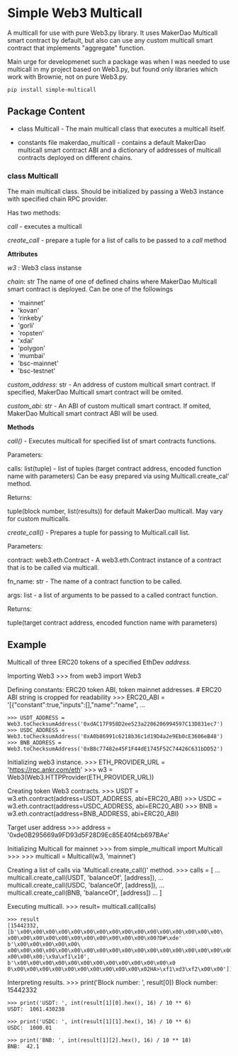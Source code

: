 # Simple Web3 Multicall

A multicall for use with pure Web3.py library.
It uses MakerDao Multicall smart contract by default,
but also can use any custom multicall smart contract 
that implements "aggregate" function.

Main urge for developmenet such a package was when I was needed to use multicall in my project 
based on Web3.py, but found only libraries which work with Brownie, not on pure Web3.py.


    pip install simple-multicall


## Package Content

- class Multicall - The main multicall class that executes a multicall itself.

- constants file makerdao_multicall - contains a default MakerDao multicall smart contract ABI and a dictionary of addresses of multicall contracts deployed on different chains. 


### class Multicall

The main multicall class. Should be initialized by passing a Web3 instance with specified chain RPC provider.

Has two methods: 

*call* - executes a multicall

*create_call* - prepare a tuple for a list of calls to be passed to a *call* method


**Attributes**
    
*w3* : Web3 class instanse

*chain*: str
The name of one of defined chains 
where MakerDao Multicall smart contract is deployed.
Can be one of the followings

- 'mainnet'
- 'kovan'
- 'rinkeby'
- 'gorli'
- 'ropsten'
- 'xdai'
- 'polygon'
- 'mumbai'
- 'bsc-mainnet'
- 'bsc-testnet'


*custom_address*: str - An address of custom multicall smart contract. 
If specified, MakerDao Multicall smart contract will be omited.


*custom_abi*: str - An ABI of custom multicall smart contract.
If omited, MakerDao Multicall smart contract ABI will be used.


**Methods**

*call()* - Executes multicall for specified list of smart contracts functions.

Parameters:

calls: list(tuple) - list of tuples (target contract address, encoded function name with parameters)
Can be easy prepared via using Multicall.create_cal' method.

Returns:

tuple(block number, list(results)) for default MakerDao multicall. May vary for custom multicalls.


*create_call()* - Prepares a tuple for passing to Multicall.call list.

Parameters:

contract: web3.eth.Contract - A web3.eth.Contract instance of a contract 
that is to be called via multicall.

fn_name: str - The name of a contract function to be called.

args: list - a list of arguments to be passed to a called contract function.

Returns:

tuple(target contract address, encoded function name with parameters)


## Example

Multicall of three ERC20 tokens of a specified EthDev *address*.

Importing Web3
    >>> from web3 import Web3

Defining constants: ERC20 token ABI, token mainnet addresses.
    # ERC20 ABI string is cropped for readability
    >>> ERC20_ABI = '[{"constant":true,"inputs":[],"name":"name", ...

    >>> USDT_ADDRESS = Web3.toChecksumAddress('0xdAC17F958D2ee523a2206206994597C13D831ec7')
    >>> USDC_ADDRESS = Web3.toChecksumAddress('0xA0b86991c6218b36c1d19D4a2e9Eb0cE3606eB48')
    >>> BNB_ADDRESS = Web3.toChecksumAddress('0xB8c77482e45F1F44dE1745F52C74426C631bDD52')

Initializing web3 instance.
    >>> ETH_PROVIDER_URL = 'https://rpc.ankr.com/eth'
    >>> w3 = Web3(Web3.HTTPProvider(ETH_PROVIDER_URL))    
    
Creating token Web3 contracts.
    >>> USDT = w3.eth.contract(address=USDT_ADDRESS, abi=ERC20_ABI)
    >>> USDC = w3.eth.contract(address=USDC_ADDRESS, abi=ERC20_ABI)
    >>> BNB = w3.eth.contract(address=BNB_ADDRESS, abi=ERC20_ABI)
  
Target user address
    >>> address = '0xde0B295669a9FD93d5F28D9Ec85E40f4cb697BAe'

Initializing Multicall for mainnet
    >>> from simple_multicall import Multicall
    >>> 
    >>> multicall = Multicall(w3, 'mainnet')

Creating a list of calls via 'Multicall.create_call()' method.
    >>> calls = [
    ...     multicall.create_call(USDT, 'balanceOf', [address]),
    ...     multicall.create_call(USDC, 'balanceOf', [address]),
    ...     multicall.create_call(BNB, 'balanceOf', [address])
    ... ]

Executing multicall.
    >>> result= multicall.call(calls)

    >>> result
    [15442332, [b'\x00\x00\x00\x00\x00\x00\x00\x00\x00\x00\x00\x00\x00\x00\x00\x00\    
    x00\x00\x00\x00\x00\x00\x00\x00\x00\x00\x00\x00?D#\xde' b'\x00\x00\x00\x00\x00\
    x00\x00\x00\x00\x00\x00\x00\x00\x00\x00\x00\x00\x00\x00\x00\x00\x00\x00\x00\x00\
    x00\x00\x00;\x9a\xf1\x10', b'\x00\x00\x00\x00\x00\x00\x00\x00\x00\x00\x00\x00\x0
    0\x00\x00\x00\x00\x00\x00\x00\x00\x00\x00\x02HA>\xf1\xd3\xf2\x00\x00']]

Interpreting results.
    >>> print('Block number: ', result[0])
    Block number:  15442332

    >>> print('USDT: ', int(result[1][0].hex(), 16) / 10 ** 6)
    USDT:  1061.430238

    >>> print('USDC: ', int(result[1][1].hex(), 16) / 10 ** 6)
    USDC:  1000.01

    >>> print('BNB: ', int(result[1][2].hex(), 16) / 10 ** 18)
    BNB:  42.1